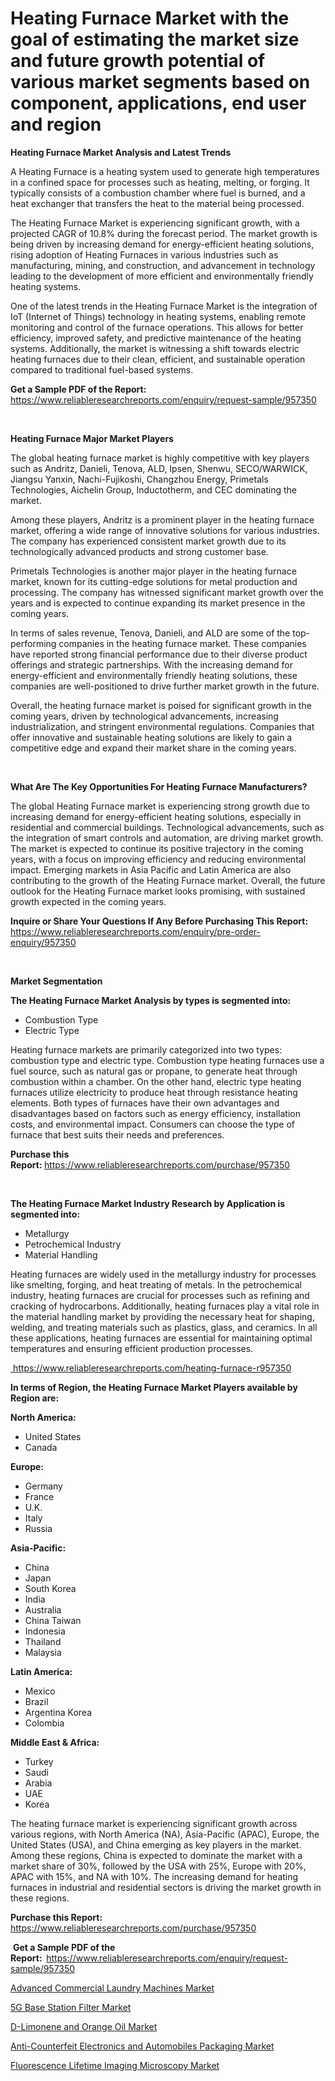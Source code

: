 <p><h1>Heating Furnace Market with the goal of estimating the market size and future growth potential of various market segments based on component, applications, end user and region</h1></p><p><strong>Heating Furnace Market Analysis and Latest Trends</strong></p>
<p><p>A Heating Furnace is a heating system used to generate high temperatures in a confined space for processes such as heating, melting, or forging. It typically consists of a combustion chamber where fuel is burned, and a heat exchanger that transfers the heat to the material being processed.</p><p>The Heating Furnace Market is experiencing significant growth, with a projected CAGR of 10.8% during the forecast period. The market growth is being driven by increasing demand for energy-efficient heating solutions, rising adoption of Heating Furnaces in various industries such as manufacturing, mining, and construction, and advancement in technology leading to the development of more efficient and environmentally friendly heating systems.</p><p>One of the latest trends in the Heating Furnace Market is the integration of IoT (Internet of Things) technology in heating systems, enabling remote monitoring and control of the furnace operations. This allows for better efficiency, improved safety, and predictive maintenance of the heating systems. Additionally, the market is witnessing a shift towards electric heating furnaces due to their clean, efficient, and sustainable operation compared to traditional fuel-based systems.</p></p>
<p><strong>Get a Sample PDF of the Report:&nbsp;</strong> <a href="https://www.reliableresearchreports.com/enquiry/request-sample/957350">https://www.reliableresearchreports.com/enquiry/request-sample/957350</a></p>
<p>&nbsp;</p>
<p><strong>Heating Furnace Major Market Players</strong></p>
<p><p>The global heating furnace market is highly competitive with key players such as Andritz, Danieli, Tenova, ALD, Ipsen, Shenwu, SECO/WARWICK, Jiangsu Yanxin, Nachi-Fujikoshi, Changzhou Energy, Primetals Technologies, Aichelin Group, Inductotherm, and CEC dominating the market.</p><p>Among these players, Andritz is a prominent player in the heating furnace market, offering a wide range of innovative solutions for various industries. The company has experienced consistent market growth due to its technologically advanced products and strong customer base.</p><p>Primetals Technologies is another major player in the heating furnace market, known for its cutting-edge solutions for metal production and processing. The company has witnessed significant market growth over the years and is expected to continue expanding its market presence in the coming years.</p><p>In terms of sales revenue, Tenova, Danieli, and ALD are some of the top-performing companies in the heating furnace market. These companies have reported strong financial performance due to their diverse product offerings and strategic partnerships. With the increasing demand for energy-efficient and environmentally friendly heating solutions, these companies are well-positioned to drive further market growth in the future.</p><p>Overall, the heating furnace market is poised for significant growth in the coming years, driven by technological advancements, increasing industrialization, and stringent environmental regulations. Companies that offer innovative and sustainable heating solutions are likely to gain a competitive edge and expand their market share in the coming years.</p></p>
<p>&nbsp;</p>
<p><strong>What Are The Key Opportunities For Heating Furnace Manufacturers?</strong></p>
<p><p>The global Heating Furnace market is experiencing strong growth due to increasing demand for energy-efficient heating solutions, especially in residential and commercial buildings. Technological advancements, such as the integration of smart controls and automation, are driving market growth. The market is expected to continue its positive trajectory in the coming years, with a focus on improving efficiency and reducing environmental impact. Emerging markets in Asia Pacific and Latin America are also contributing to the growth of the Heating Furnace market. Overall, the future outlook for the Heating Furnace market looks promising, with sustained growth expected in the coming years.</p></p>
<p><strong>Inquire or Share Your Questions If Any Before Purchasing This Report:</strong> <a href="https://www.reliableresearchreports.com/enquiry/pre-order-enquiry/957350">https://www.reliableresearchreports.com/enquiry/pre-order-enquiry/957350</a></p>
<p>&nbsp;</p>
<p><strong>Market Segmentation</strong></p>
<p><strong>The Heating Furnace Market Analysis by types is segmented into:</strong></p>
<p><ul><li>Combustion Type</li><li>Electric Type</li></ul></p>
<p><p>Heating furnace markets are primarily categorized into two types: combustion type and electric type. Combustion type heating furnaces use a fuel source, such as natural gas or propane, to generate heat through combustion within a chamber. On the other hand, electric type heating furnaces utilize electricity to produce heat through resistance heating elements. Both types of furnaces have their own advantages and disadvantages based on factors such as energy efficiency, installation costs, and environmental impact. Consumers can choose the type of furnace that best suits their needs and preferences.</p></p>
<p><strong>Purchase this Report:&nbsp;</strong><a href="https://www.reliableresearchreports.com/purchase/957350">https://www.reliableresearchreports.com/purchase/957350</a></p>
<p>&nbsp;</p>
<p><strong>The Heating Furnace Market Industry Research by Application is segmented into:</strong></p>
<p><ul><li>Metallurgy</li><li>Petrochemical Industry</li><li>Material Handling</li></ul></p>
<p><p>Heating furnaces are widely used in the metallurgy industry for processes like smelting, forging, and heat treating of metals. In the petrochemical industry, heating furnaces are crucial for processes such as refining and cracking of hydrocarbons. Additionally, heating furnaces play a vital role in the material handling market by providing the necessary heat for shaping, welding, and treating materials such as plastics, glass, and ceramics. In all these applications, heating furnaces are essential for maintaining optimal temperatures and ensuring efficient production processes.</p></p>
<p><a href="https://www.reliableresearchreports.com/heating-furnace-r957350">&nbsp;https://www.reliableresearchreports.com/heating-furnace-r957350</a></p>
<p><strong>In terms of Region, the Heating Furnace Market Players available by Region are:</strong></p>
<p>
    <p> <strong> North America: </strong>
        <ul>
            <li>United States</li>
            <li>Canada</li>
        </ul>
        </p> 
    <p> <strong> Europe: </strong>
        <ul>
            <li>Germany</li>
            <li>France</li>
            <li>U.K.</li>
            <li>Italy</li>
            <li>Russia</li>
        </ul>
        </p> 
    <p> <strong> Asia-Pacific: </strong>
        <ul>
            <li>China</li>
            <li>Japan</li>
            <li>South Korea</li>
            <li>India</li>
            <li>Australia</li>
            <li>China Taiwan</li>
            <li>Indonesia</li>
            <li>Thailand</li>
            <li>Malaysia</li>
        </ul>
        </p> 
    <p> <strong> Latin America: </strong>
        <ul>
            <li>Mexico</li>
            <li>Brazil</li>
            <li>Argentina Korea</li>
            <li>Colombia</li>
        </ul>
        </p> 
    <p> <strong> Middle East & Africa: </strong>
        <ul>
            <li>Turkey</li>
            <li>Saudi</li>
            <li>Arabia</li>
            <li>UAE</li>
            <li>Korea</li>
        </ul>
    </p>
    </p>
<p><p>The heating furnace market is experiencing significant growth across various regions, with North America (NA), Asia-Pacific (APAC), Europe, the United States (USA), and China emerging as key players in the market. Among these regions, China is expected to dominate the market with a market share of 30%, followed by the USA with 25%, Europe with 20%, APAC with 15%, and NA with 10%. The increasing demand for heating furnaces in industrial and residential sectors is driving the market growth in these regions.</p></p>
<p><strong>Purchase this Report: </strong><a href="https://www.reliableresearchreports.com/purchase/957350">https://www.reliableresearchreports.com/purchase/957350</a></p>
<p>&nbsp;<strong>Get a Sample PDF of the Report:&nbsp;&nbsp;</strong><a href="https://www.reliableresearchreports.com/enquiry/request-sample/957350">https://www.reliableresearchreports.com/enquiry/request-sample/957350</a></p>
<p><strong></strong></p>
<p><p><a href="https://github.com/bmorecock/Market-Research-Report-List-5/blob/main/advanced-commercial-laundry-machines-market.md">Advanced Commercial Laundry Machines Market</a></p><p><a href="https://issuu.com/reportprime-2/docs/5g-base-station-filter-market-size-_e4b0a676b8ae8c">5G Base Station Filter Market</a></p><p><a href="https://issuu.com/reportprime-2/docs/d-limonene-and-orange-oil-market-si_97842e60521627">D-Limonene and Orange Oil Market</a></p><p><a href="https://github.com/RickHolmes3/Market-Research-Report-List-6/blob/main/anti-counterfeit-electronics-and-automobiles-packaging-market.md">Anti-Counterfeit Electronics and Automobiles Packaging Market</a></p><p><a href="https://github.com/Krish2023na/Market-Research-Report-List-6/blob/main/fluorescence-lifetime-imaging-microscopy-market.md">Fluorescence Lifetime Imaging Microscopy Market</a></p></p>